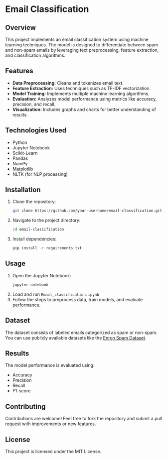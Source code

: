 # Email Classification

## Overview
This project implements an email classification system using machine learning techniques. The model is designed to differentiate between spam and non-spam emails by leveraging text preprocessing, feature extraction, and classification algorithms.

## Features
- **Data Preprocessing:** Cleans and tokenizes email text.
- **Feature Extraction:** Uses techniques such as TF-IDF vectorization.
- **Model Training:** Implements multiple machine learning algorithms.
- **Evaluation:** Analyzes model performance using metrics like accuracy, precision, and recall.
- **Visualization:** Includes graphs and charts for better understanding of results.

## Technologies Used
- Python
- Jupyter Notebook
- Scikit-Learn
- Pandas
- NumPy
- Matplotlib
- NLTK (for NLP processing)

## Installation
1. Clone the repository:
   ```sh
   git clone https://github.com/your-username/email-classification.git
   ```
2. Navigate to the project directory:
   ```sh
   cd email-classification
   ```
3. Install dependencies:
   ```sh
   pip install -r requirements.txt
   ```

## Usage
1. Open the Jupyter Notebook:
   ```sh
   jupyter notebook
   ```
2. Load and run `Email_classification.ipynb`
3. Follow the steps to preprocess data, train models, and evaluate performance.

## Dataset
The dataset consists of labeled emails categorized as spam or non-spam. You can use publicly available datasets like the [Enron Spam Dataset](https://www.cs.cmu.edu/~enron/).

## Results
The model performance is evaluated using:
- Accuracy
- Precision
- Recall
- F1-score

## Contributing
Contributions are welcome! Feel free to fork the repository and submit a pull request with improvements or new features.

## License
This project is licensed under the MIT License.



